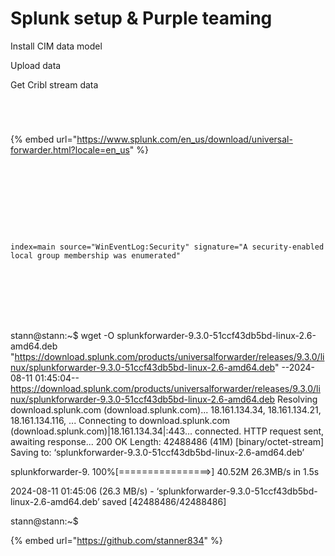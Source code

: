 # Splunk setup & Purple teaming

Install CIM data model

Upload data

Get Cribl stream data



<figure><img src="../../.gitbook/assets/image (3) (1).png" alt=""><figcaption></figcaption></figure>

<figure><img src="../../.gitbook/assets/image (40).png" alt=""><figcaption></figcaption></figure>

<figure><img src="../../.gitbook/assets/image (41).png" alt=""><figcaption></figcaption></figure>

<figure><img src="../../.gitbook/assets/image (42).png" alt=""><figcaption></figcaption></figure>

{% embed url="https://www.splunk.com/en_us/download/universal-forwarder.html?locale=en_us" %}

<figure><img src="../../.gitbook/assets/image (43).png" alt=""><figcaption></figcaption></figure>

<figure><img src="../../.gitbook/assets/image (44).png" alt=""><figcaption></figcaption></figure>



<figure><img src="../../.gitbook/assets/image (45).png" alt=""><figcaption></figcaption></figure>

<figure><img src="../../.gitbook/assets/image (46).png" alt=""><figcaption></figcaption></figure>

<figure><img src="../../.gitbook/assets/image (47).png" alt=""><figcaption></figcaption></figure>

<figure><img src="../../.gitbook/assets/image (48).png" alt=""><figcaption></figcaption></figure>

<figure><img src="../../.gitbook/assets/image (50).png" alt=""><figcaption></figcaption></figure>

<figure><img src="../../.gitbook/assets/image (49).png" alt=""><figcaption></figcaption></figure>

<figure><img src="../../.gitbook/assets/image (51).png" alt=""><figcaption></figcaption></figure>

`index=main source="WinEventLog:Security" signature="A security-enabled local group membership was enumerated"`

<figure><img src="../../.gitbook/assets/image (53).png" alt=""><figcaption></figcaption></figure>

<figure><img src="../../.gitbook/assets/image (54).png" alt=""><figcaption></figcaption></figure>

<figure><img src="../../.gitbook/assets/image (55).png" alt=""><figcaption></figcaption></figure>

<figure><img src="../../.gitbook/assets/image (56).png" alt=""><figcaption></figcaption></figure>

<figure><img src="../../.gitbook/assets/image (57).png" alt=""><figcaption></figcaption></figure>

<figure><img src="../../.gitbook/assets/image (58).png" alt=""><figcaption></figcaption></figure>

<figure><img src="../../.gitbook/assets/image (59).png" alt=""><figcaption></figcaption></figure>



stann@stann:\~$ wget -O splunkforwarder-9.3.0-51ccf43db5bd-linux-2.6-amd64.deb "https://download.splunk.com/products/universalforwarder/releases/9.3.0/linux/splunkforwarder-9.3.0-51ccf43db5bd-linux-2.6-amd64.deb" --2024-08-11 01:45:04-- https://download.splunk.com/products/universalforwarder/releases/9.3.0/linux/splunkforwarder-9.3.0-51ccf43db5bd-linux-2.6-amd64.deb Resolving download.splunk.com (download.splunk.com)... 18.161.134.34, 18.161.134.21, 18.161.134.116, ... Connecting to download.splunk.com (download.splunk.com)|18.161.134.34|:443... connected. HTTP request sent, awaiting response... 200 OK Length: 42488486 (41M) \[binary/octet-stream] Saving to: ‘splunkforwarder-9.3.0-51ccf43db5bd-linux-2.6-amd64.deb’

splunkforwarder-9. 100%\[================>] 40.52M 26.3MB/s in 1.5s

2024-08-11 01:45:06 (26.3 MB/s) - ‘splunkforwarder-9.3.0-51ccf43db5bd-linux-2.6-amd64.deb’ saved \[42488486/42488486]

stann@stann:\~$

{% embed url="https://github.com/stanner834" %}

